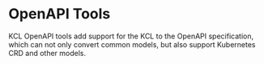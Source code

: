 # OpenAPI Tools

KCL OpenAPI tools add support for the KCL to the OpenAPI specification, which can not only convert common models, but also support Kubernetes CRD and other models.
